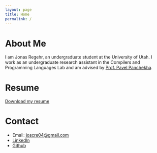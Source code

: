 ```yaml
---
layout: page
title: Home
permalink: /
---
```


# About Me
I am Jonas Regehr, an undergraduate student at the University of Utah. I work as an undergraduate research assistant in the Compilers and Programming Languages Lab and am advised by [Prof. Pavel Panchekha](https://pavpanchekha.com/).

# Resume
[Download my resume](/assets/files/resume.pdf)

# Contact
- Email: [joscre04@gmail.com](mailto:joscre04@gmail.com)
- [LinkedIn](https://www.linkedin.com/in/jonasregehr/)
- [Github](https://github.com/JonasRegehr)